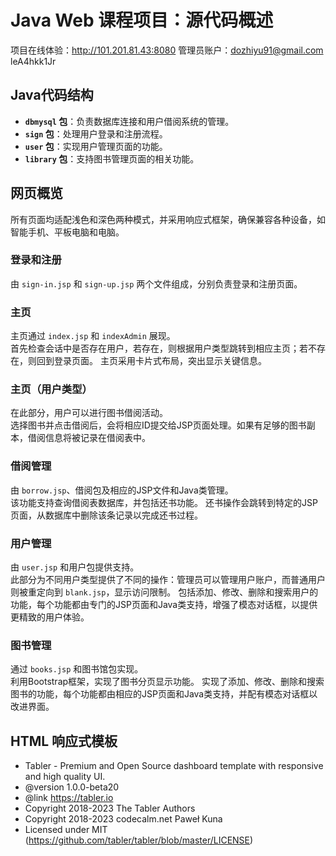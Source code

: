 # Java Web 课程项目：源代码概述
项目在线体验：http://101.201.81.43:8080
管理员账户：dozhiyu91@gmail.com    leA4hkk1Jr

## Java代码结构
- **`dbmysql` 包**：负责数据库连接和用户借阅系统的管理。
- **`sign` 包**：处理用户登录和注册流程。
- **`user` 包**：实现用户管理页面的功能。
- **`library` 包**：支持图书管理页面的相关功能。

## 网页概览
所有页面均适配浅色和深色两种模式，并采用响应式框架，确保兼容各种设备，如智能手机、平板电脑和电脑。

### 登录和注册
由 `sign-in.jsp` 和 `sign-up.jsp` 两个文件组成，分别负责登录和注册页面。

### 主页
主页通过 `index.jsp` 和 `indexAdmin` 展现。  
首先检查会话中是否存在用户，若存在，则根据用户类型跳转到相应主页；若不存在，则回到登录页面。
主页采用卡片式布局，突出显示关键信息。

### 主页（用户类型）
在此部分，用户可以进行图书借阅活动。  
选择图书并点击借阅后，会将相应ID提交给JSP页面处理。如果有足够的图书副本，借阅信息将被记录在借阅表中。

### 借阅管理
由 `borrow.jsp`、借阅包及相应的JSP文件和Java类管理。  
该功能支持查询借阅表数据库，并包括还书功能。
还书操作会跳转到特定的JSP页面，从数据库中删除该条记录以完成还书过程。

### 用户管理
由 `user.jsp` 和用户包提供支持。  
此部分为不同用户类型提供了不同的操作：管理员可以管理用户账户，而普通用户则被重定向到 `blank.jsp`，显示访问限制。
包括添加、修改、删除和搜索用户的功能，每个功能都由专门的JSP页面和Java类支持，增强了模态对话框，以提供更精致的用户体验。

### 图书管理
通过 `books.jsp` 和图书馆包实现。  
利用Bootstrap框架，实现了图书分页显示功能。
实现了添加、修改、删除和搜索图书的功能，每个功能都由相应的JSP页面和Java类支持，并配有模态对话框以改进界面。


## HTML 响应式模板
* Tabler - Premium and Open Source dashboard template with responsive and high quality UI.
* @version 1.0.0-beta20
* @link https://tabler.io
* Copyright 2018-2023 The Tabler Authors
* Copyright 2018-2023 codecalm.net Paweł Kuna
* Licensed under MIT (https://github.com/tabler/tabler/blob/master/LICENSE)
